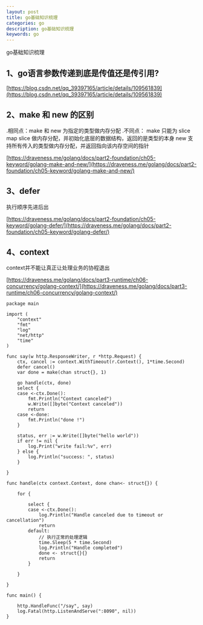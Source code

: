 ```yaml
---
layout: post
title: go基础知识梳理
categories: go
description: go基础知识梳理
keywords: go
---
```


go基础知识梳理

## 1、go语言参数传递到底是传值还是传引用?
[https://blog.csdn.net/qq_39397165/article/details/109561839](https://blog.csdn.net/qq_39397165/article/details/109561839)

## 2、make 和 new 的区别
.相同点：make 和 new 为指定的类型做内存分配
.不同点：
    make 只能为 slice map slice 做内存分配，并初始化底层的数据结构，返回的是类型的本身
    new  支持所有传入的类型做内存分配，并返回指向该内存空间的指针

[https://draveness.me/golang/docs/part2-foundation/ch05-keyword/golang-make-and-new/](https://draveness.me/golang/docs/part2-foundation/ch05-keyword/golang-make-and-new/)

## 3、defer

执行顺序先进后出

[https://draveness.me/golang/docs/part2-foundation/ch05-keyword/golang-defer/](https://draveness.me/golang/docs/part2-foundation/ch05-keyword/golang-defer/)

## 4、context
context并不能让真正让处理业务的协程退出

[https://draveness.me/golang/docs/part3-runtime/ch06-concurrency/golang-context/](https://draveness.me/golang/docs/part3-runtime/ch06-concurrency/golang-context/)
```
package main

import (
	"context"
	"fmt"
	"log"
	"net/http"
	"time"
)

func say(w http.ResponseWriter, r *http.Request) {
	ctx, cancel := context.WithTimeout(r.Context(), 1*time.Second)
	defer cancel()
	var done = make(chan struct{}, 1)

	go handle(ctx, done)
	select {
	case <-ctx.Done():
		fmt.Println("Context canceled")
		w.Write([]byte("Context canceled"))
		return
	case <-done:
		fmt.Println("done !")
	}

	status, err := w.Write([]byte("hello world"))
	if err != nil {
		log.Print("write fail:%v", err)
	} else {
		log.Println("success: ", status)
	}

}

func handle(ctx context.Context, done chan<- struct{}) {

	for {

		select {
		case <-ctx.Done():
			log.Println("Handle canceled due to timeout or cancellation")
			return
		default:
			// 执行正常的处理逻辑
			time.Sleep(5 * time.Second)
			log.Println("Handle completed")
			done <- struct{}{}
			return
		}

	}

}

func main() {

	http.HandleFunc("/say", say)
	log.Fatal(http.ListenAndServe(":8090", nil))
}

```




